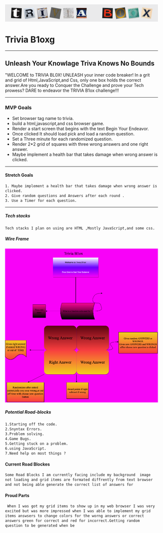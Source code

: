 ![TriviPic](./Cutouttextblox.png)
# Trivia B1oxg
 ---
## Unleash Your Knowlage Triva Knows No Bounds

"WELCOME to TRIVIA BL0X! UNLEASH your inner code breaker! In a grit and grid of Html,JavaScript,and Css, only one box holds the correct answer.Are you ready to Conquer the Challenge and prove your Tech prowess? DARE to endeavor the TRIVIA B1ox challenge!!!


---
### MVP Goals

* Set browser tag name to trivia.
* build a html,javascript,and css browser game.
* Render a start screen that begins with the text Begin Your Endeavor. 
* Once clicked It should load pick and load a random question.
* Set a Three minute for each randomized question.
* Render 2*2 grid of squares with three wrong answers and one right answer.
* Maybe implement a health bar that takes damage when wrong answer is clicked.


---
#### Stretch Goals
    1. Maybe implement a health bar that takes damage when wrong answer is clicked.
    2. Give random questions and Answers after each round .
    3. Use a Timer for each question.


---
##### Tech stacks
    Tech stacks I plan on using are HTML ,Mostly JavaScript,and some css.
##### Wire Frame 
![wireframe](./wire.drawio.png)

##### Potential Road-blocks
    1.Starting off the code.
    2.Snyntax Errors.
    3.Problem solving.
    4.Game Bugs.
    5.Getting stuck on a problem.
    6.using JavaScript.
    7.Need help on most things ?
#### Current Road Blockes
    Some Road Blocks I am currently facing include my background  image not loading and grid items are formated diffrently from text browser and not being able generate the correct list of answers for 
#### Proud Parts 
     When I was got my grid items to show up in my web browser I was very excited but was more impressed when I was able to implement my grid items answsers to change colors for the worng answers or correct answers green for correct and red for incorrect.Getting random question to be generated when be